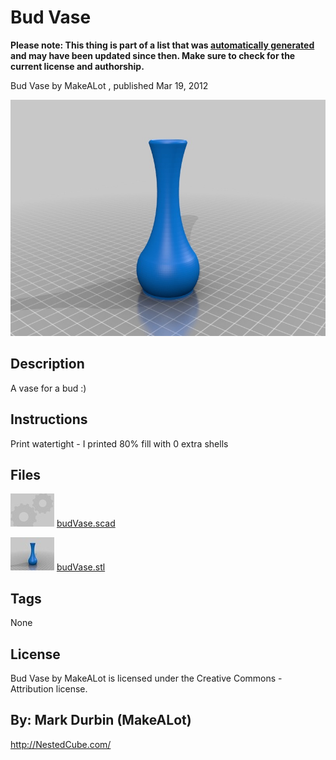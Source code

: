 Bud Vase
===============
**Please note: This thing is part of a list that was [automatically generated](https://github.com/carlosgs/export-things) and may have been updated since then. Make sure to check for the current license and authorship.**  

Bud Vase  by MakeALot , published Mar 19, 2012

![Image](img/budVase_display_large.jpg)

Description
--------
A vase for a bud :)

Instructions
--------
Print watertight - I printed 80% fill with 0 extra shells

Files
--------
[![Image](img/Gears_preview_tinycard.jpg)](budVase.scad)
 [ budVase.scad](budVase.scad)  

[![Image](img/budVase_preview_tinycard.jpg)](budVase.stl)
 [ budVase.stl](budVase.stl)  



Tags
--------
None  

  

License
--------
Bud Vase by MakeALot is licensed under the Creative Commons - Attribution license.  



By: Mark Durbin (MakeALot)
--------
<http://NestedCube.com/>